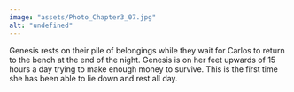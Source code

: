 ```yaml
---
image: "assets/Photo_Chapter3_07.jpg"
alt: "undefined"
---
```

Genesis rests on their pile of belongings while they wait for Carlos to return to the bench at the end of the night. Genesis is on her feet upwards of 15 hours a day trying to make enough money to survive. This is the first time she has been able to lie down and rest all day.